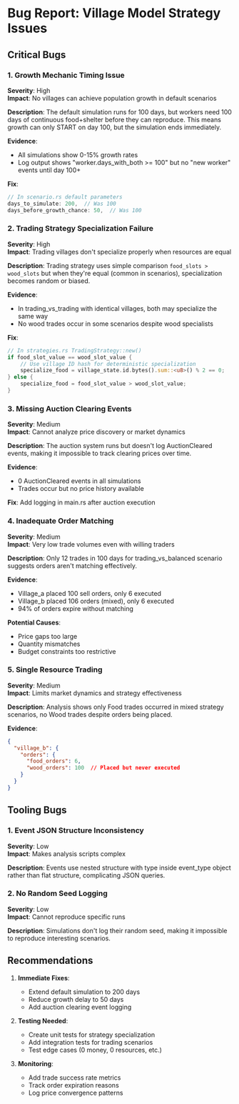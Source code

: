 # Bug Report: Village Model Strategy Issues

## Critical Bugs

### 1. Growth Mechanic Timing Issue
**Severity**: High  
**Impact**: No villages can achieve population growth in default scenarios

**Description**: 
The default simulation runs for 100 days, but workers need 100 days of continuous food+shelter before they can reproduce. This means growth can only START on day 100, but the simulation ends immediately.

**Evidence**:
- All simulations show 0-15% growth rates
- Log output shows "worker.days_with_both >= 100" but no "new worker" events until day 100+

**Fix**:
```rust
// In scenario.rs default parameters
days_to_simulate: 200,  // Was 100
days_before_growth_chance: 50,  // Was 100
```

### 2. Trading Strategy Specialization Failure
**Severity**: High  
**Impact**: Trading villages don't specialize properly when resources are equal

**Description**:
Trading strategy uses simple comparison `food_slots > wood_slots` but when they're equal (common in scenarios), specialization becomes random or biased.

**Evidence**:
- In trading_vs_trading with identical villages, both may specialize the same way
- No wood trades occur in some scenarios despite wood specialists

**Fix**:
```rust
// In strategies.rs TradingStrategy::new()
if food_slot_value == wood_slot_value {
    // Use village ID hash for deterministic specialization
    specialize_food = village_state.id.bytes().sum::<u8>() % 2 == 0;
} else {
    specialize_food = food_slot_value > wood_slot_value;
}
```

### 3. Missing Auction Clearing Events
**Severity**: Medium  
**Impact**: Cannot analyze price discovery or market dynamics

**Description**:
The auction system runs but doesn't log AuctionCleared events, making it impossible to track clearing prices over time.

**Evidence**:
- 0 AuctionCleared events in all simulations
- Trades occur but no price history available

**Fix**: Add logging in main.rs after auction execution

### 4. Inadequate Order Matching
**Severity**: Medium  
**Impact**: Very low trade volumes even with willing traders

**Description**:
Only 12 trades in 100 days for trading_vs_balanced scenario suggests orders aren't matching effectively.

**Evidence**:
- Village_a placed 100 sell orders, only 6 executed
- Village_b placed 106 orders (mixed), only 6 executed
- 94% of orders expire without matching

**Potential Causes**:
- Price gaps too large
- Quantity mismatches
- Budget constraints too restrictive

### 5. Single Resource Trading
**Severity**: Medium  
**Impact**: Limits market dynamics and strategy effectiveness

**Description**:
Analysis shows only Food trades occurred in mixed strategy scenarios, no Wood trades despite orders being placed.

**Evidence**:
```json
{
  "village_b": {
    "orders": {
      "food_orders": 6,
      "wood_orders": 100  // Placed but never executed
    }
  }
}
```

## Tooling Bugs

### 1. Event JSON Structure Inconsistency
**Severity**: Low  
**Impact**: Makes analysis scripts complex

**Description**:
Events use nested structure with type inside event_type object rather than flat structure, complicating JSON queries.

### 2. No Random Seed Logging
**Severity**: Low  
**Impact**: Cannot reproduce specific runs

**Description**:
Simulations don't log their random seed, making it impossible to reproduce interesting scenarios.

## Recommendations

1. **Immediate Fixes**:
   - Extend default simulation to 200 days
   - Reduce growth delay to 50 days
   - Add auction clearing event logging

2. **Testing Needed**:
   - Create unit tests for strategy specialization
   - Add integration tests for trading scenarios
   - Test edge cases (0 money, 0 resources, etc.)

3. **Monitoring**:
   - Add trade success rate metrics
   - Track order expiration reasons
   - Log price convergence patterns
